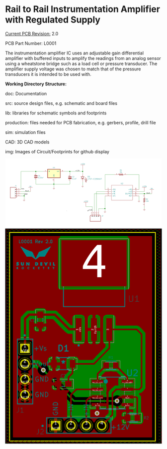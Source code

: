 <h1>Rail to Rail Instrumentation Amplifier with Regulated Supply</h1>

<p><u>Current PCB Revision:</u> 2.0 <p>
<p>PCB Part Number: L0001</p>

<p>The instrumentation amplifier IC uses an adjustable gain differential amplifier with buffered inputs to amplify the readings from an analog sensor using a wheatstone bridge such as a load cell or pressure transducer. The amplifier supply voltage was chosen to match that of the pressure transducers it is intended to be used with.</p>

<b>Working Directory Structure:</b>

<p>
   doc: Documentation
   
   src: source design files, e.g. schematic and board files

   lib: libraries for schematic symbols and footprints

   production: files needed for PCB fabrication, e.g. gerbers, profile, drill file

   sim: simulation files 

   CAD: 3D CAD models
  
   img: Images of Circuit/Footprints for github display 
</p>

<img src="img/schematic.png">

<img src="img/layout.png">
